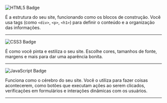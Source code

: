 ![HTML5 Badge](https://img.shields.io/badge/HTML5-E34F26?style=for-the-badge&logo=html5&logoColor=white)

É a estrutura do seu site, funcionando como os blocos de construção. Você usa tags (como `<div>`, `<p>`, `<h1>`) para definir o conteúdo e a organização das informações.
***
![CSS3 Badge](https://img.shields.io/badge/CSS3-1572B6?style=for-the-badge&logo=css3&logoColor=white)

É como você pinta e estiliza o seu site. Escolhe cores, tamanhos de fonte, margens e mais para dar uma aparência bonita.
***
![JavaScript Badge](https://img.shields.io/badge/JavaScript-323330?style=for-the-badge&logo=javascript&logoColor=F7DF1E)

Funciona como o cérebro do seu site. Você o utiliza para fazer coisas acontecerem, como botões que executam ações ao serem clicados, verificações em formulários e interações dinâmicas com os usuários.
***
